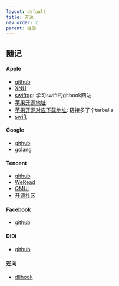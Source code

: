 ```yaml
---
layout: default
title: 开源
nav_order: 2
parent: 经验
---
```


## 随记

#### Apple
- [github](https://github.com/apple)
- [XNU](https://github.com/apple/darwin-xnu)
- [swiftgg](https://swiftgg.gitbook.io/swift/): 学习swift的gitbook网站
- [苹果开源地址](https://opensource.apple.com/source/)
- [苹果开源对应下载地址](https://opensource.apple.com/tarballs/objc4/): 链接多了个tarballs
- [swift](https://github.com/apple/swift)

#### Google
- [github](https://github.com/google)
- [golang](https://golang.google.cn/project/)

#### Tencent
- [github](https://github.com/Tencent)
- [WeRead](http://wereadteam.github.io)
- [QMUI](https://github.com/Tencent/QMUI_iOS)
- [开源社区](https://opensource.tencent.com/about)

#### Facebook
- [github](https://github.com/facebook?language=&page=6&q=&type=&utf8=✓)

#### DiDi
- [github](https://github.com/didi)

#### 逆向
- [dllhook](https://www.dllhook.com/category-2.html)
